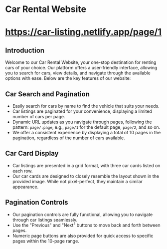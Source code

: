 # Car Rental Website

#          https://car-listing.netlify.app/page/1



## Introduction

Welcome to our Car Rental Website, your one-stop destination for renting cars of your choice. Our platform offers a user-friendly interface, allowing you to search for cars, view details, and navigate through the available options with ease. Below are the key features of our website:

## Car Search and Pagination

- Easily search for cars by name to find the vehicle that suits your needs.
- Car listings are paginated for your convenience, displaying a limited number of cars per page.
- Dynamic URL updates as you navigate through pages, following the pattern: `page/:page`, e.g., `page/1` for the default page, `page/2`, and so on.
- We offer a consistent experience by displaying a total of 10 pages in the pagination, regardless of the number of cars available.

## Car Card Display

- Car listings are presented in a grid format, with three car cards listed on each row.
- Our car cards are designed to closely resemble the layout shown in the provided image. While not pixel-perfect, they maintain a similar appearance.

## Pagination Controls

- Our pagination controls are fully functional, allowing you to navigate through car listings seamlessly.
- Use the "Previous" and "Next" buttons to move back and forth between pages.
- Numeric page buttons are also provided for quick access to specific pages within the 10-page range.


